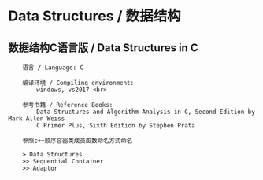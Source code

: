 # Data Structures / 数据结构
## 数据结构C语言版 / Data Structures in C

		语言 / Language: C 

		编译环境 / Compiling environment:
			windows, vs2017 <br>

		参考书籍 / Reference Books:
    		Data Structures and Algorithm Analysis in C, Second Edition by Mark Allen Weiss
			C Primer Plus, Sixth Edition by Stephen Prata

		参照c++顺序容器类成员函数命名方式命名

		> Data Structures
		>> Sequential Container
		>> Adaptor
		
